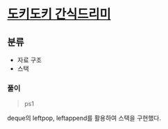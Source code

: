 # [도키도키 간식드리미](https://www.acmicpc.net/problem/12789)

## 분류
- 자료 구조
- 스택

### 풀이
> ps1

deque의 leftpop, leftappend를 활용하여 스택을 구현했다.
